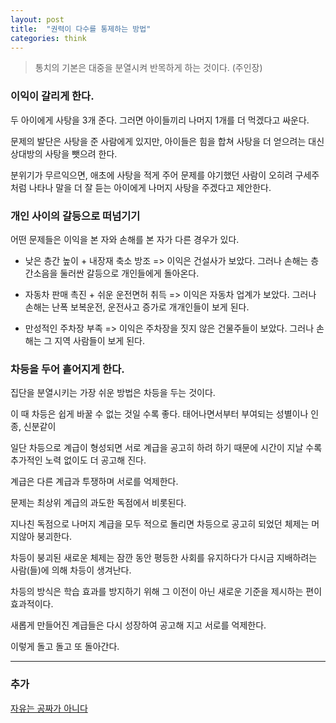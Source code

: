 ```yaml
---
layout: post
title:  "권력이 다수를 통제하는 방법"
categories: think
---
```


> 통치의 기본은 대중을 분열시켜 반목하게 하는 것이다. (주인장)


### 이익이 갈리게 한다. 

두 아이에게 사탕을 3개 준다. 그러면 아이들끼리 나머지 1개를 더 먹겠다고 싸운다. 

문제의 발단은 사탕을 준 사람에게 있지만, 아이들은 힘을 합쳐 사탕을 더 얻으려는 대신 상대방의 사탕을 뺏으려 한다. 

분위기가 무르익으면, 애초에 사탕을 적게 주어 문제를 야기했던 사람이 오히려 구세주처럼 나타나 말을 더 잘 듣는 아이에게 나머지 사탕을 주겠다고 제안한다. 



### 개인 사이의 갈등으로 떠넘기기

어떤 문제들은 이익을 본 자와 손해를 본 자가 다른 경우가 있다. 

* 낮은 층간 높이 + 내장재 축소 방조 => 이익은 건설사가 보았다. 그러나 손해는 층간소음을 둘러싼 갈등으로 개인들에게 돌아온다. 

* 자동차 판매 촉진 + 쉬운 운전면허 취득 => 이익은 자동차 업계가 보았다. 그러나 손해는 난폭 보복운전, 운전사고 증가로 개개인들이 보게 된다. 

* 만성적인 주차장 부족 => 이익은 주차장을 짓지 않은 건물주들이 보았다. 그러나 손해는 그 지역 사람들이 보게 된다. 


### 차등을 두어 흩어지게 한다. 

집단을 분열시키는 가장 쉬운 방법은 차등을 두는 것이다. 

이 때 차등은 쉽게 바꿀 수 없는 것일 수록 좋다. 태어나면서부터 부여되는 성별이나 인종, 신분같이 

일단 차등으로 계급이 형성되면 서로 계급을 공고히 하려 하기 때문에 시간이 지날 수록 추가적인 노력 없이도 더 공고해 진다. 

계급은 다른 계급과 투쟁하며 서로를 억제한다. 

문제는 최상위 계급의 과도한 독점에서 비롯된다. 

지나친 독점으로 나머지 계급을 모두 적으로 돌리면 차등으로 공고히 되었던 체제는 머지않아 붕괴한다. 

차등이 붕괴된 새로운 체제는 잠깐 동안 평등한 사회를 유지하다가 다시금 지배하려는 사람(들)에 의해 차등이 생겨난다. 

차등의 방식은 학습 효과를 방지하기 위해 그 이전이 아닌 새로운 기준을 제시하는 편이 효과적이다. 

새롭게 만들어진 계급들은 다시 성장하여 공고해 지고 서로를 억제한다. 

이렇게 돌고 돌고 또 돌아간다. 




***

### 추가 

[자유는 공짜가 아니다](http://www.cfe.org/info/intro.php)
